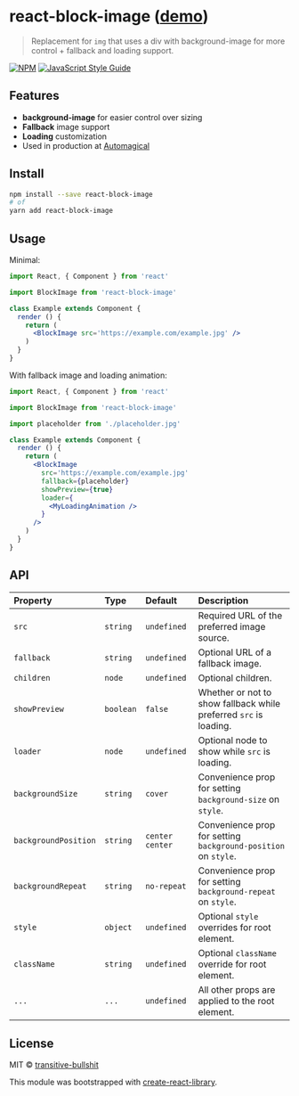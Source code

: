 # react-block-image ([demo](https://transitive-bullshit.github.io/react-block-image/))

> Replacement for `img` that uses a div with background-image for more control + fallback and loading support.

[![NPM](https://img.shields.io/npm/v/react-block-image.svg)](https://www.npmjs.com/package/react-block-image) [![JavaScript Style Guide](https://img.shields.io/badge/code_style-standard-brightgreen.svg)](https://standardjs.com)

## Features

- **background-image** for easier control over sizing
- **Fallback** image support
- **Loading** customization
- Used in production at [Automagical](https://automagical.ai/)

## Install

```bash
npm install --save react-block-image
# of
yarn add react-block-image
```

## Usage

Minimal:

```jsx
import React, { Component } from 'react'

import BlockImage from 'react-block-image'

class Example extends Component {
  render () {
    return (
      <BlockImage src='https://example.com/example.jpg' />
    )
  }
}
```

With fallback image and loading animation:

```jsx
import React, { Component } from 'react'

import BlockImage from 'react-block-image'

import placeholder from './placeholder.jpg'

class Example extends Component {
  render () {
    return (
      <BlockImage
        src='https://example.com/example.jpg'
        fallback={placeholder}
        showPreview={true}
        loader={
          <MyLoadingAnimation />
        }
      />
    )
  }
}
```

## API

| Property      | Type               | Default                               | Description                                                                                                                                  |
|:--------------|:-------------------|:--------------------------------------|:---------------------------------------------------------------------------------------------------------------------------------------------|
| `src`         | `string`           | `undefined`                           | Required URL of the preferred image source.                                                                                                  |
| `fallback`    | `string`           | `undefined`                           | Optional URL of a fallback image.                                                                                                            |
| `children`    | `node`             | `undefined`                           | Optional children.                                                                                                                           |
| `showPreview` | `boolean`          | `false`                               | Whether or not to show fallback while preferred `src` is loading.                                                                            |
| `loader`      | `node`             | `undefined`                           | Optional node to show while `src` is loading.                                                                                                |
| `backgroundSize`        | `string`           | `cover`                     | Convenience prop for setting `background-size` on `style`.                                                                                   |
| `backgroundPosition`    | `string`           | `center center`             | Convenience prop for setting `background-position` on `style`.                                                                               |
| `backgroundRepeat`      | `string`           | `no-repeat`                 | Convenience prop for setting `background-repeat` on `style`.                                                                                 |
| `style`                 | `object`           | `undefined`                 | Optional `style` overrides for root element.                                                                                                 |
| `className`             | `string`           | `undefined`                 | Optional `className` override for root element.                                                                                              |
| `...`                   | `...`              | `undefined`                 | All other props are applied to the root element.                                                                                             |

## License

MIT © [transitive-bullshit](https://github.com/transitive-bullshit)

This module was bootstrapped with [create-react-library](https://github.com/transitive-bullshit/create-react-library).

